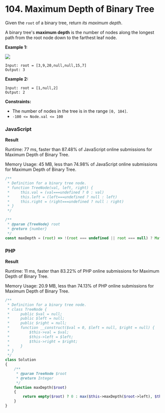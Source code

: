 # 104. Maximum Depth of Binary Tree

Given the `root` of a binary tree, return _its maximum depth_.

A binary tree's **maximum depth** is the number of nodes along the longest path from the root node down to the farthest leaf node.

**Example 1:**

![](https://assets.leetcode.com/uploads/2020/11/26/tmp-tree.jpg)

```
Input: root = [3,9,20,null,null,15,7]
Output: 3
```

**Example 2:**

```
Input: root = [1,null,2]
Output: 2
```

**Constraints:**

* The number of nodes in the tree is in the range `[0, 104]`.
* `-100 <= Node.val <= 100`

### JavaScript

**Result**

Runtime: 77 ms, faster than 87.48% of JavaScript online submissions for Maximum Depth of Binary Tree.

Memory Usage: 45 MB, less than 74.98% of JavaScript online submissions for Maximum Depth of Binary Tree.

```javascript
/**
 * Definition for a binary tree node.
 * function TreeNode(val, left, right) {
 *     this.val = (val===undefined ? 0 : val)
 *     this.left = (left===undefined ? null : left)
 *     this.right = (right===undefined ? null : right)
 * }
 */

/**
 * @param {TreeNode} root
 * @return {number}
 */
const maxDepth = (root) => !(root === undefined || root === null) ? Math.max(maxDepth(root.left), maxDepth(root.right)) + 1 : 0
```

### PHP

**Result**

Runtime: 11 ms, faster than 83.22% of PHP online submissions for Maximum Depth of Binary Tree.

Memory Usage: 20.9 MB, less than 74.13% of PHP online submissions for Maximum Depth of Binary Tree.

```php
/**
 * Definition for a binary tree node.
 * class TreeNode {
 *     public $val = null;
 *     public $left = null;
 *     public $right = null;
 *     function __construct($val = 0, $left = null, $right = null) {
 *         $this->val = $val;
 *         $this->left = $left;
 *         $this->right = $right;
 *     }
 * }
 */
class Solution
{
    /**
     * @param TreeNode $root
     * @return Integer
     */
    function maxDepth($root)
    {
        return empty($root) ? 0 : max($this->maxDepth($root->left), $this->maxDepth($root->right)) + 1;
    }
}
```
